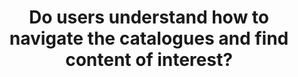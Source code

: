 ---
title: Do users understand how to navigate the catalogues and find content of interest?
weight: 220
type: page
---